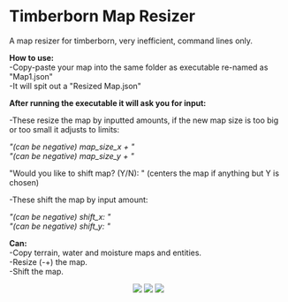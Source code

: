# Timberborn Map Resizer
A map resizer for timberborn, very inefficient, command lines only.   

**How to use:**  
-Copy-paste your map into the same folder as executable re-named as "Map1.json"  
-It will spit out a "Resized Map.json"  

**After running the executable it will ask you for input:**  

-These resize the map by inputted amounts, if the new map size is too big or too small it adjusts to limits:  

_"(can be negative) map_size_x + "  
"(can be negative) map_size_y + "_  

"Would you like to shift map? (Y/N): " (centers the map if anything but Y is chosen)  

-These shift the map by input amount:  

_"(can be negative) shift_x: "  
"(can be negative) shift_y: "_  

**Can:**  
-Copy terrain, water and moisture maps and entities.  
-Resize (-+) the map.  
-Shift the map.  

<p align="center">
  <img src="https://i.redd.it/nghr0wzeq9p71.png">
  <img src="https://i.redd.it/pte3n77s7gp71.png">
  <img src="https://i.redd.it/r2zoqx6tppp71.png">
</p>
